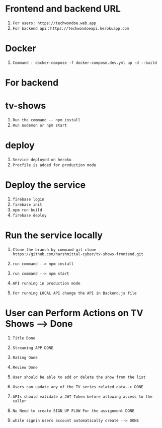 # Frontend and backend URL

1) `For users: https://techwondoe.web.app`
2) `For backend api` : `https://techwondoeapi.herokuapp.com`


# Docker

1) `Command : docker-compose -f docker-compose.dev.yml up -d --build`

# For backend 
# tv-shows

1) `Run the command -- npm install`
2) `Run nodemon or npm start`
 
# deploy

1) `Service deployed on heroku`
2) `Procfile is added for production mode`

# Deploy the service

1) `firebase login`
2) `firebase init`
3) `npm run build`
4) `firebase deploy`

# Run the service locally

1) `Clone the branch by command git clone https://github.com/harshmittal-cyber/tv-shows-frontend.git`

2) `run command --> npm install`

3) `run command --> npm start`

4) `API running in production mode`

5) `For running LOCAL API change the API in Backend.js file`

# User can Perform Actions on TV Shows --> Done
1) `Title Done`
2) `Streaming APP DONE`
3) `Rating Done`
4) `Review Done`

5) `User should be able to add or delete the show from the list`

6) `Users can update any of the TV series related data--> DONE`

7) `APIs should validate a JWT Token before allowing access to the caller`

8) `No Need to create SIGN UP FLOW For the assignment DONE`

9) `while signin users account automatically create --> DONE`




